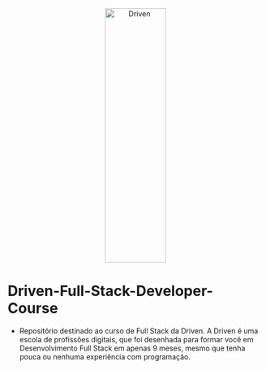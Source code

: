 <div align="center">
  <img align="center" alt="Driven" height="500" width="120" <img src="https://selecao.driven.com.br/images/logo_pink.png"/>
</div>

# Driven-Full-Stack-Developer-Course

- Repositório destinado ao curso de Full Stack da Driven. A Driven é uma escola de profissões digitais, que foi desenhada para formar você em Desenvolvimento Full Stack em apenas 9 meses, mesmo que tenha pouca ou nenhuma experiência com programação.
